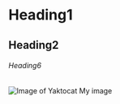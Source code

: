 # Heading1
## Heading2
###### Heading6

![Image of Yaktocat](https://octodex.github.com/images/yaktocat.png)
My image
